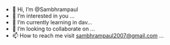 - 👋 Hi, I’m @Sambhrampaul
- 👀 I’m interested in you ...
- 🌱 I’m currently learning in dav...
- 💞️ I’m looking to collaborate on ...
- 📫 How to reach me visit sambhrampaul2007@gmail.com ...

<!---
Sambhrampaul/Sambhrampaul is a ✨ special ✨ repository because its `README.md` (this file) appears on your GitHub profile.
You can click the Preview link to take a look at your changes.
--->
